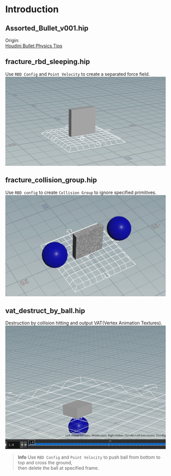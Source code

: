 
# Introduction

## Assorted_Bullet_v001.hip

Origin:  
[Houdini Bullet Physics Tips](https://www.nicholas-taylor.com/blog/blog-post-title-two-ea3sa)

## fracture_rbd_sleeping.hip

Use `RBD Config` and `Point Velocity` to create a separated force field.  
![screenshoots01](./screenshots/fracture_rbd_sleeping.gif)

## fracture_collision_group.hip

Use `RBD config` to create `Collision Group` to ignore specified primitives.  
![screenshoots01](./screenshots/fracture_collision_group.gif)

## vat_destruct_by_ball.hip

Destruction by collision hitting and output VAT(Vertex Animation Textures).  
![screenshoots01](./screenshots/vat_destruct_by_ball.gif)
> **Info** Use `RBD Config` and `Point Velocity` to push ball from bottom to top and cross the ground,  
> then delete the ball at specified frame.